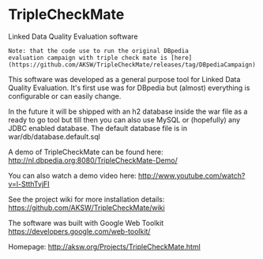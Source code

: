 TripleCheckMate
===============

Linked Data Quality Evaluation software

    Note: that the code use to run the original DBpedia 
    evaluation campaign with triple check mate is [here](https://github.com/AKSW/TripleCheckMate/releases/tag/DBpediaCampaign)

This software was developed as a general purpose tool for Linked Data Quality Evaluation.
It's first use was for DBpedia but (almost) everything is configurable or can easily change.

In the future it will be shipped with an h2 database inside the war file as a ready to go tool but till then you can also use MySQL or (hopefully) any JDBC enabled database. The default database file is in war/db/database.default.sql

A demo of TripleCheckMate can be found here: http://nl.dbpedia.org:8080/TripleCheckMate-Demo/

You can also watch a demo video here: http://www.youtube.com/watch?v=l-StthTvjFI

See the project wiki for more installation details: https://github.com/AKSW/TripleCheckMate/wiki

The software was built with Google Web Toolkit
https://developers.google.com/web-toolkit/

Homepage: http://aksw.org/Projects/TripleCheckMate.html
